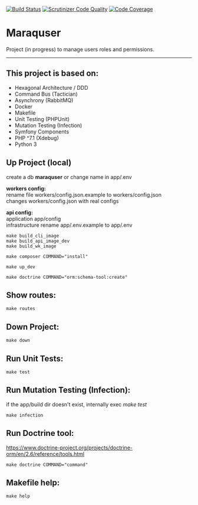 [![Build Status](https://travis-ci.org/JamieYnonan/maraquser.svg?branch=master)](https://travis-ci.org/JamieYnonan/base-value-object)
[![Scrutinizer Code Quality](https://scrutinizer-ci.com/g/JamieYnonan/maraquser/badges/quality-score.png?b=master)](https://scrutinizer-ci.com/g/JamieYnonan/maraquser/?branch=master)
[![Code Coverage](https://scrutinizer-ci.com/g/JamieYnonan/maraquser/badges/coverage.png?b=master)](https://scrutinizer-ci.com/g/JamieYnonan/maraquser/?branch=master)

# Maraquser
Project (in progress) to manage users roles and permissions.

---

## This project is based on:
- Hexagonal Architecture / DDD
- Command Bus (Tactician)
- Asynchrony (RabbitMQ)
- Docker
- Makefile
- Unit Testing (PHPUnit)
- Mutation Testing (Infection)
- Symfony Components
- PHP ^7.1 (Xdebug)
- Python 3

## Up Project (local)

create a db **maraquser** or change name in app/.env

**workers config:**  
rename file workers/config.json.example to workers/config.json  
changes workers/config.json with real configs

**api config:**  
application app/config  
infrastructure rename app/.env.example to app/.env

    make build_cli_image
    make build_api_image_dev
    make build_wk_image
    
    make composer COMMAND="install"
    
    make up_dev
    
    make doctrine COMMAND="orm:schema-tool:create"

## Show routes:
    make routes

## Down Project:
    make down

## Run Unit Tests:
    make test
    
## Run Mutation Testing (Infection):
if the app/build dir doesn't exist, internally exec _make test_
 
    make infection
    
## Run Doctrine tool:
https://www.doctrine-project.org/projects/doctrine-orm/en/2.6/reference/tools.html

    make doctrine COMMAND="command"
    
## Makefile help:
    make help
